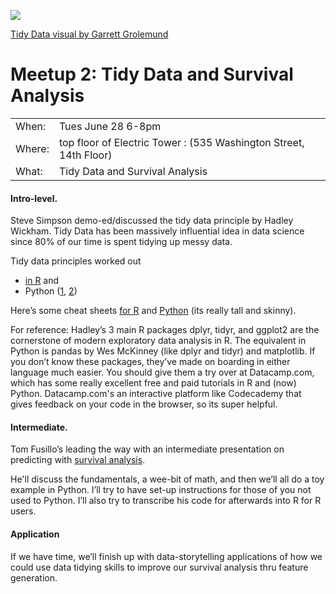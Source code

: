 
![](http://garrettgman.github.io/images/tidy-1.png)

[Tidy Data visual by Garrett Grolemund](http://garrettgman.github.io/tidying/)

# Meetup 2: Tidy Data and Survival Analysis

|    |                  |
|----|------------------|
|When: |Tues June 28 6-8pm|
|Where: |top floor of Electric Tower : (535 Washington Street, 14th Floor)|
|What: |Tidy Data and Survival Analysis|


#### Intro-level. 

Steve Simpson demo-ed/discussed the tidy data principle by Hadley Wickham. Tidy Data has been massively influential idea in data science since 80% of our time is spent tidying up messy data. 

Tidy data principles worked out 
 - [in R](https://t.co/xlT1HO5QAp)  and 
 - Python ([1](https://github.com/jfpuget/Tidy-Data/blob/master/Tidy-Data.ipynb), [2](https://www.ibm.com/developerworks/community/blogs/jfp/entry/Tidy_Data_In_Python?lang=en)) 

Here’s some cheat sheets [for R](https://t.co/0SutUCIRyx)  and [Python](http://www.analyticsvidhya.com/wp-content/uploads/2015/06/infographics-final.jpg) (its really tall and skinny). 

For reference: Hadley’s 3 main R packages dplyr, tidyr, and ggplot2 are the cornerstone of modern exploratory data analysis in R. The equivalent in Python is pandas by Wes McKinney (like dplyr and tidyr) and matplotlib. If you don’t know these packages, they’ve made on boarding in either language much easier. You should give them a try over at Datacamp.com, which has some really excellent free and paid tutorials in R and (now) Python. Datacamp.com's  an interactive platform like Codecademy that gives feedback on your code in the browser, so its super helpful.

#### Intermediate. 

Tom Fusillo’s leading the way with an intermediate presentation on predicting with [survival analysis](https://en.wikipedia.org/wiki/Survival_analysis). 

He'll discuss the fundamentals, a wee-bit of math, and then we’ll all do a toy example in Python.  I’ll try to have set-up instructions for those of you not used to Python. I’ll also try to transcribe his code for afterwards into R for R users. 

#### Application

If we have time, we’ll finish up with data-storytelling applications of how we could use data tidying skills to improve our survival analysis thru feature generation.